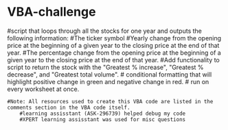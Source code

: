 # VBA-challenge
#script that loops through all the stocks for one year and outputs the following information:
    #The ticker symbol
    #Yearly change from the opening price at the beginning of a given year to the closing price at the end of that year.
    #The percentage change from the opening price at the beginning of a given year to the closing price at the end of that year.
    #Add functionality to script to return the stock with the "Greatest % increase", "Greatest % decrease", and "Greatest total volume".
    # conditional formatting that will highlight positive change in green and negative change in red.
    # run on every worksheet at once.

    #Note: All resources used to create this VBA code are listed in the comments section in the VBA code itself. 
        #learning assisstant (ASK-296739) helped debug my code 
        #XPERT learning assisstant was used for misc questions
